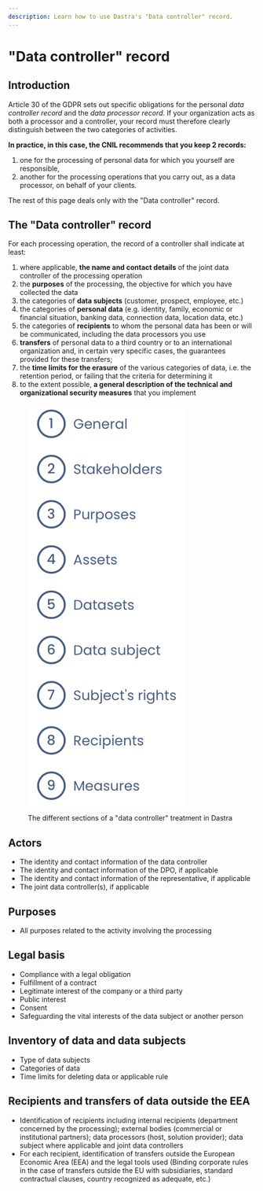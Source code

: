 ```yaml
---
description: Learn how to use Dastra's "Data controller" record.
---
```


# "Data controller" record

## Introduction

Article 30 of the GDPR sets out specific obligations for the personal _data controller record_ and the _data_ _processor record_. If your organization acts as both a processor and a controller, your record must therefore clearly distinguish between the two categories of activities.

**In practice, in this case, the CNIL recommends that you keep 2 records:**

1. one for the processing of personal data for which you yourself are responsible,
2. another for the processing operations that you carry out, as a data processor, on behalf of your clients.

The rest of this page deals only with the "Data controller" record.

## The "Data controller" record

For each processing operation, the record of a controller shall indicate at least:

1. where applicable, **the name and contact details** of the joint data controller of the processing operation
2. the **purposes** of the processing, the objective for which you have collected the data
3. the categories of **data subjects** (customer, prospect, employee, etc.)
4. the categories of **personal data** (e.g. identity, family, economic or financial situation, banking data, connection data, location data, etc.)
5. the categories of **recipients** to whom the personal data has been or will be communicated, including the data processors you use
6. **transfers** of personal data to a third country or to an international organization and, in certain very specific cases, the guarantees provided for these transfers;
7. the **time limits for the erasure** of the various categories of data, i.e. the retention period, or failing that the criteria for determining it
8. to the extent possible, **a general description of the technical and organizational security measures** that you implement

<figure><img src="../../.gitbook/assets/Capture d’écran 2023-01-24 à 16.56.25.png" alt=""><figcaption><p>The different sections of a "data controller" treatment in Dastra</p></figcaption></figure>

## Actors

* The identity and contact information of the data controller&#x20;
* The identity and contact information of the DPO, if applicable&#x20;
* The identity and contact information of the representative, if applicable&#x20;
* The joint data controller(s), if applicable

## Purposes

* All purposes related to the activity involving the processing

## Legal basis

* Compliance with a legal obligation&#x20;
* Fulfillment of a contract&#x20;
* Legitimate interest of the company or a third party&#x20;
* Public interest&#x20;
* Consent&#x20;
* Safeguarding the vital interests of the data subject or another person

## Inventory of data and data subjects

* Type of data subjects&#x20;
* Categories of data&#x20;
* Time limits for deleting data or applicable rule

## Recipients and transfers of data outside the EEA

* Identification of recipients including internal recipients (department concerned by the processing); external bodies (commercial or institutional partners); data processors (host, solution provider); data subject where applicable and joint data controllers&#x20;
* For each recipient, identification of transfers outside the European Economic Area (EEA) and the legal tools used (Binding corporate rules in the case of transfers outside the EU with subsidiaries, standard contractual clauses, country recognized as adequate, etc.)
